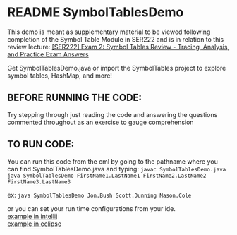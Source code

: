 # README SymbolTablesDemo

This demo is meant as supplementary material to be viewed following completion of the Symbol Table Module in SER222 and is in relation to this review lecture: [[SER222] Exam 2: Symbol Tables Review - Tracing, Analysis, and Practice Exam Answers](https://youtu.be/O0vRXFCizPE)

Get SymbolTablesDemo.java or import the SymbolTables project to explore symbol tables, HashMap, and more!

## BEFORE RUNNING THE CODE:
Try stepping through just reading the code and answering the questions commented throughout as an exercise to gauge comprehension

## TO RUN CODE:
You can run this code from the cml by going to the pathname where you can find SymbolTablesDemo.java and typing:
```javac SymbolTablesDemo.java```\
```java SymbolTablesDemo FirstName1.LastName1 FirstName2.LastName2 FirstName3.LastName3```

ex:
```java SymbolTablesDemo Jon.Bush Scott.Dunning Mason.Cole```

or you can set your run time configurations from your ide.\
[example in intellij](https://docs.google.com/document/d/17PImSAIgaGZRtODld291o0VFRAVO7HMwkno8kTm4t5c/edit?usp=sharing)\
[example in eclipse](https://docs.google.com/document/d/1xsfQ6EQGJo2BwXlb7ZrMwtYiEwg4nCkhS8cAFJ8bWJg/edit?usp=sharing)
